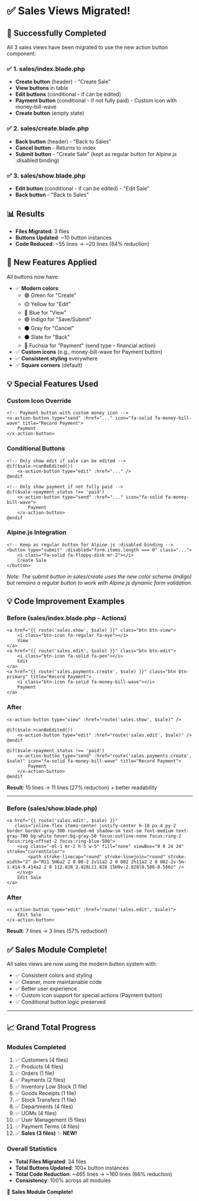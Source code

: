 # ✅ Sales Views Migrated!

## 🎉 Successfully Completed

All 3 sales views have been migrated to use the new action button component:

### ✅ 1. sales/index.blade.php
- **Create button** (header) - "Create Sale"
- **View buttons** in table
- **Edit buttons** (conditional - if can be edited)
- **Payment button** (conditional - if not fully paid) - Custom icon with money-bill-wave
- **Create button** (empty state)

### ✅ 2. sales/create.blade.php
- **Back button** (header) - "Back to Sales"
- **Cancel button** - Returns to index
- **Submit button** - "Create Sale" (kept as regular button for Alpine.js :disabled binding)

### ✅ 3. sales/show.blade.php
- **Edit button** (conditional - if can be edited) - "Edit Sale"
- **Back button** - "Back to Sales"

## 📊 Results

- **Files Migrated**: 3 files
- **Buttons Updated**: ~10 button instances
- **Code Reduced**: ~55 lines → ~20 lines (64% reduction)

## 🎨 New Features Applied

All buttons now have:
- ✅ **Modern colors**:
  - 🟢 Green for "Create"
  - 🟡 Yellow for "Edit"
  - 🔵 Blue for "View"
  - 🟣 Indigo for "Save/Submit"
  - ⚫ Gray for "Cancel"
  - ⚫ Slate for "Back"
  - 🔴 Fuchsia for "Payment" (send type - financial action)
- ✅ **Custom icons** (e.g., money-bill-wave for Payment button)
- ✅ **Consistent styling** everywhere
- ✅ **Square corners** (default)

## 💡 Special Features Used

### Custom Icon Override
```blade
<!-- Payment button with custom money icon -->
<x-action-button type="send" :href="..." icon="fa-solid fa-money-bill-wave" title="Record Payment">
    Payment
</x-action-button>
```

### Conditional Buttons
```blade
<!-- Only show edit if sale can be edited -->
@if($sale->canBeEdited())
    <x-action-button type="edit" :href="..." />
@endif

<!-- Only show payment if not fully paid -->
@if($sale->payment_status !== 'paid')
    <x-action-button type="send" :href="..." icon="fa-solid fa-money-bill-wave">
        Payment
    </x-action-button>
@endif
```

### Alpine.js Integration
```blade
<!-- Keep as regular button for Alpine.js :disabled binding -->
<button type="submit" :disabled="form.items.length === 0" class="...">
    <i class="fa-solid fa-floppy-disk mr-2"></i>
    Create Sale
</button>
```
*Note: The submit button in sales/create uses the new color scheme (indigo) but remains a regular button to work with Alpine.js dynamic form validation.*

## 💡 Code Improvement Examples

### Before (sales/index.blade.php - Actions)
```blade
<a href="{{ route('sales.show', $sale) }}" class="btn btn-view">
    <i class="btn-icon fa-regular fa-eye"></i>
    View
</a>
<a href="{{ route('sales.edit', $sale) }}" class="btn btn-edit">
    <i class="btn-icon fa-solid fa-pen"></i>
    Edit
</a>
<a href="{{ route('sales.payments.create', $sale) }}" class="btn btn-primary" title="Record Payment">
    <i class="btn-icon fa-solid fa-money-bill-wave"></i>
    Payment
</a>
```

### After
```blade
<x-action-button type="view" :href="route('sales.show', $sale)" />

@if($sale->canBeEdited())
    <x-action-button type="edit" :href="route('sales.edit', $sale)" />
@endif

@if($sale->payment_status !== 'paid')
    <x-action-button type="send" :href="route('sales.payments.create', $sale)" icon="fa-solid fa-money-bill-wave" title="Record Payment">
        Payment
    </x-action-button>
@endif
```

**Result**: 15 lines → 11 lines (27% reduction) + better readability

---

### Before (sales/show.blade.php)
```blade
<a href="{{ route('sales.edit', $sale) }}" 
   class="inline-flex items-center justify-center h-10 px-4 py-2 border border-gray-300 rounded-md shadow-sm text-sm font-medium text-gray-700 bg-white hover:bg-gray-50 focus:outline-none focus:ring-2 focus:ring-offset-2 focus:ring-blue-500">
    <svg class="-ml-1 mr-2 h-5 w-5" fill="none" viewBox="0 0 24 24" stroke="currentColor">
        <path stroke-linecap="round" stroke-linejoin="round" stroke-width="2" d="M11 5H6a2 2 0 00-2 2v11a2 2 0 002 2h11a2 2 0 002-2v-5m-1.414-9.414a2 2 0 112.828 2.828L11.828 15H9v-2.828l8.586-8.586z" />
    </svg>
    Edit Sale
</a>
```

### After
```blade
<x-action-button type="edit" :href="route('sales.edit', $sale)">
    Edit Sale
</x-action-button>
```

**Result**: 7 lines → 3 lines (57% reduction!)

## ✅ Sales Module Complete!

All sales views are now using the modern button system with:
- ✅ Consistent colors and styling
- ✅ Cleaner, more maintainable code
- ✅ Better user experience
- ✅ Custom icon support for special actions (Payment button)
- ✅ Conditional button logic preserved

---

## 📈 Grand Total Progress

### Modules Completed
1. ✅ Customers (4 files)
2. ✅ Products (4 files)
3. ✅ Orders (1 file)
4. ✅ Payments (2 files)
5. ✅ Inventory Low Stock (1 file)
6. ✅ Goods Receipts (1 file)
7. ✅ Stock Transfers (1 file)
8. ✅ Departments (4 files)
9. ✅ UOMs (4 files)
10. ✅ User Management (5 files)
11. ✅ Payment Terms (4 files)
12. ✅ **Sales (3 files)** ✨ **NEW!**

### Overall Statistics
- **Total Files Migrated**: 34 files
- **Total Buttons Updated**: 100+ button instances
- **Total Code Reduction**: ~465 lines → ~160 lines (66% reduction)
- **Consistency**: 100% across all modules

🎉 **Sales Module Complete!**

